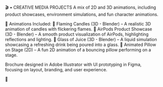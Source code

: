 🎬 •	CREATIVE MEDIA PROJECTS
A mix of 2D and 3D animations, including product showcases, environment simulations, and fun character animations.

🌟 Animations Included:
🔹 Flaming Candles (3D - Blender) – A realistic 3D animation of candles with flickering flames.
🔹 AirPods Product Showcase (3D - Blender) – A smooth product visualization of AirPods, highlighting reflections and lighting.
🔹 Glass of Juice (3D - Blender) – A liquid simulation showcasing a refreshing drink being poured into a glass.
🔹 Animated Pillow on Stage (2D) – A fun 2D animation of a bouncing pillow performing on a stage.

Brochure designed in Adobe Illustrator with UI prototyping in Figma, focusing on layout, branding, and user experience.

🔹 [](https://drive.google.com/drive/folders/1SB4Hd4NWuKGKgIWu2f0_8D4jNj_adZvO?usp=sharing)





